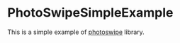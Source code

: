 # PhotoSwipeSimpleExample

This is a simple example of [photoswipe](http://photoswipe.com) library.

